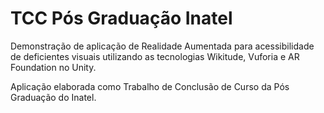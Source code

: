 # TCC Pós Graduação Inatel


Demonstração de aplicação de Realidade Aumentada para acessibilidade de deficientes visuais utilizando as tecnologias Wikitude, Vuforia e AR Foundation no Unity.

Aplicação elaborada como Trabalho de Conclusão de Curso da Pós Graduação do Inatel.
